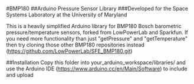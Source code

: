 #BMP180
##Arduino Pressure Sensor Library
###Developed for the Space Systems Laboratory at the University of Maryland

This is a heavily simplified Arduino library for BMP180 Bosch barometric pressure/temperature sensors, forked from LowPowerLab and Sparkfun. 
If you need more functionality than just "getPressure" and "getTemperature" then try cloning those other BMP180 repositories instead (https://github.com/LowPowerLab/SFE_BMP180.git)

##Installation
Copy this folder into your_arduino_workspace/libraries/ and use the Arduino IDE (https://www.arduino.cc/en/Main/Software) to include and upload
